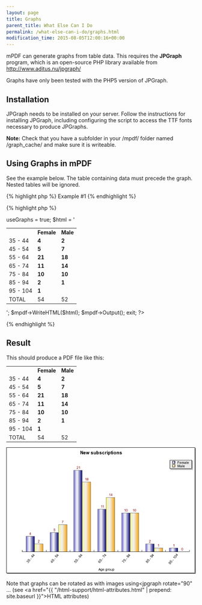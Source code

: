 ```yaml
---
layout: page
title: Graphs
parent_title: What Else Can I Do
permalink: /what-else-can-i-do/graphs.html
modification_time: 2015-08-05T12:00:16+00:00
---
```


mPDF can generate graphs from table data. This requires the <b>JPGraph</b> program, which is an open-source PHP library available from <a href="http://www.aditus.nu/jpgraph/" target="_blank">http://www.aditus.nu/jpgraph/</a>

Graphs have only been tested with the PHP5 version of JPGraph.

## Installation

JPGraph needs to be installed on your server. Follow the instructions for installing JPGraph, including configuring the script to access the TTF fonts necessary to produce JPGraphs.

<div class="alert alert-info" role="alert"><strong>Note:</strong> Check that you have a subfolder in your /mpdf/ folder named /graph_cache/ and make sure it is writeable.</div>

## Using Graphs in mPDF

See the example below. The table containing data must precede the graph. Nested tables will be ignored.

{% highlight php %}
Example #1
{% endhighlight %}

{% highlight php %}
<?php

include("../mpdf.php");

// This must be defined before including mpdf.php file

define("_JPGRAPH_PATH", '../../jpgraph_5/src/'); 

// Change these if necessary to the name of font files you can access from JPGraph

define("_TTF_FONT_NORMAL", 'arial.ttf');

define("_TTF_FONT_BOLD", 'arialbd.ttf');

$mpdf=new mPDF(); 

// This must be set to allow mPDF to parse table data

$mpdf->useGraphs = true;

$html = '

<table id="tbl_1"><tbody>

<tr><td></td><td><b>Female</b></td><td><b>Male</b></td></tr>

<tr><td>35 - 44</td><td><b>4</b></td><td><b>2</b></td></tr>

<tr><td>45 - 54</td><td><b>5</b></td><td><b>7</b></td></tr>

<tr><td>55 - 64</td><td><b>21</b></td><td><b>18</b></td></tr>

<tr><td>65 - 74</td><td><b>11</b></td><td><b>14</b></td></tr>

<tr><td>75 - 84</td><td><b>10</b></td><td><b>10</b></td></tr>

<tr><td>85 - 94</td><td><b>2</b></td><td><b>1</b></td></tr>

<tr><td>95 - 104</td><td><b>1</b></td><td><b></b></td></tr>

<tr><td>TOTAL</td><td>54</td><td>52</td></tr>

</tbody></table>

<jpgraph table="tbl_1" type="bar" title="New subscriptions" label-y="% patients" label-x="Age group" series="cols" data-row-end="-1" show-values="1" width="600" legend-overlap="1" hide-grid="1" hide-y-axis="1" />

';

$mpdf->WriteHTML($html);

$mpdf->Output();

exit;

?>
{% endhighlight %}

## Result

This should produce a PDF file like this:

<table class="table"> <tbody>
<tr>
<td>&nbsp;</td>
<td><b>Female</b></td>
<td><b>Male</b></td>
</tr>
<tr>
<td>35 - 44</td>
<td><b>4</b></td>
<td><b>2</b></td>
</tr>
<tr>
<td>45 - 54</td>
<td><b>5</b></td>
<td><b>7</b></td>
</tr>
<tr>
<td>55 - 64</td>
<td><b>21</b></td>
<td><b>18</b></td>
</tr>
<tr>
<td>65 - 74</td>
<td><b>11</b></td>
<td><b>14</b></td>
</tr>
<tr>
<td>75 - 84</td>
<td><b>10</b></td>
<td><b>10</b></td>
</tr>
<tr>
<td>85 - 94</td>
<td><b>2</b></td>
<td><b>1</b></td>
</tr>
<tr>
<td>95 - 104</td>
<td><b>1</b></td>
<td>&nbsp;</td>
</tr>
<tr>
<td>TOTAL</td>
<td>54</td>
<td>52</td>
</tr>
</tbody> </table>

<img src="files/images/example_graph.png" alt="example_graph.png" />

Note that graphs can be rotated as with images using&lt;jpgraph rotate="90" ... (see <a href="{{ "/html-support/html-attributes.html" | prepend: site.baseurl }}">HTML attributes</a>)

